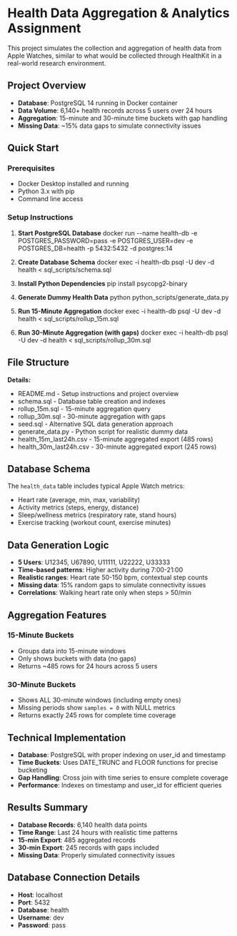 # Health Data Aggregation & Analytics Assignment

This project simulates the collection and aggregation of health data from Apple Watches, similar to what would be collected through HealthKit in a real-world research environment.

## Project Overview

- **Database**: PostgreSQL 14 running in Docker container
- **Data Volume**: 6,140+ health records across 5 users over 24 hours
- **Aggregation**: 15-minute and 30-minute time buckets with gap handling
- **Missing Data**: ~15% data gaps to simulate connectivity issues

## Quick Start

### Prerequisites
- Docker Desktop installed and running
- Python 3.x with pip
- Command line access

### Setup Instructions

1. **Start PostgreSQL Database**
docker run --name health-db -e POSTGRES_PASSWORD=pass -e POSTGRES_USER=dev -e POSTGRES_DB=health -p 5432:5432 -d postgres:14


2. **Create Database Schema**
docker exec -i health-db psql -U dev -d health < sql_scripts/schema.sql


3. **Install Python Dependencies**
pip install psycopg2-binary

4. **Generate Dummy Health Data**
python python_scripts/generate_data.py


5. **Run 15-Minute Aggregation**
docker exec -i health-db psql -U dev -d health < sql_scripts/rollup_15m.sql


6. **Run 30-Minute Aggregation (with gaps)**
docker exec -i health-db psql -U dev -d health < sql_scripts/rollup_30m.sql


## File Structure

**Details:**
- README.md - Setup instructions and project overview
- schema.sql - Database table creation and indexes  
- rollup_15m.sql - 15-minute aggregation query
- rollup_30m.sql - 30-minute aggregation with gaps
- seed.sql - Alternative SQL data generation approach
- generate_data.py - Python script for realistic dummy data
- health_15m_last24h.csv - 15-minute aggregated export (485 rows)
- health_30m_last24h.csv - 30-minute aggregated export (245 rows)


## Database Schema

The `health_data` table includes typical Apple Watch metrics:
- Heart rate (average, min, max, variability)
- Activity metrics (steps, energy, distance)
- Sleep/wellness metrics (respiratory rate, stand hours)
- Exercise tracking (workout count, exercise minutes)

## Data Generation Logic

- **5 Users**: U12345, U67890, U11111, U22222, U33333
- **Time-based patterns**: Higher activity during 7:00-21:00
- **Realistic ranges**: Heart rate 50-150 bpm, contextual step counts
- **Missing data**: 15% random gaps to simulate connectivity issues
- **Correlations**: Walking heart rate only when steps > 50/min

## Aggregation Features

### 15-Minute Buckets
- Groups data into 15-minute windows
- Only shows buckets with data (no gaps)
- Returns ~485 rows for 24 hours across 5 users

### 30-Minute Buckets
- Shows ALL 30-minute windows (including empty ones)
- Missing periods show `samples = 0` with NULL metrics
- Returns exactly 245 rows for complete time coverage

## Technical Implementation

- **Database**: PostgreSQL with proper indexing on user_id and timestamp
- **Time Buckets**: Uses DATE_TRUNC and FLOOR functions for precise bucketing
- **Gap Handling**: Cross join with time series to ensure complete coverage
- **Performance**: Indexes on timestamp and user_id for efficient queries

## Results Summary

- **Database Records**: 6,140 health data points
- **Time Range**: Last 24 hours with realistic time patterns
- **15-min Export**: 485 aggregated records
- **30-min Export**: 245 records with gaps included
- **Missing Data**: Properly simulated connectivity issues

## Database Connection Details

- **Host**: localhost
- **Port**: 5432
- **Database**: health
- **Username**: dev
- **Password**: pass







